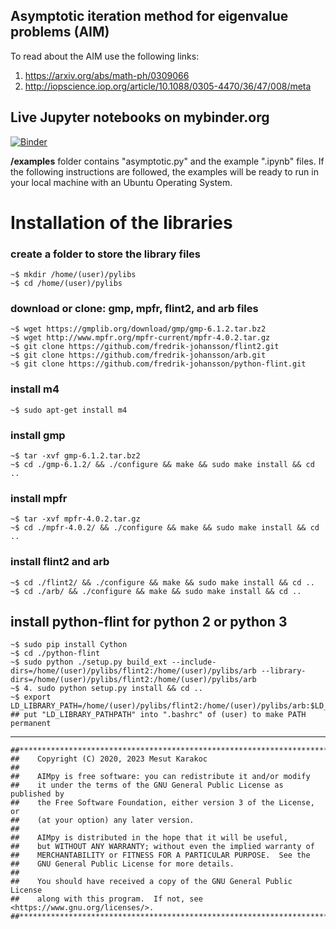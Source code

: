 ## Asymptotic iteration method for eigenvalue problems (AIM)
To read about the AIM use the following links:  
1. https://arxiv.org/abs/math-ph/0309066
2. http://iopscience.iop.org/article/10.1088/0305-4470/36/47/008/meta

## Live Jupyter notebooks on mybinder.org
[![Binder](https://mybinder.org/badge_logo.svg)](http://mybinder.org:/repo/mkarakoc/aim)

<!--- 
## Travis-ci
[![Build Status](https://travis-ci.org/mkarakoc/aim.svg?branch=master)](https://travis-ci.org/mkarakoc/aim) 
--->

**/examples** folder contains "asymptotic.py" and the example ".ipynb" files.
If the following instructions are followed, the examples will be ready to run 
in your local machine with an Ubuntu Operating System.

# Installation of the libraries 
### create a folder to store the library files
	~$ mkdir /home/(user)/pylibs
	~$ cd /home/(user)/pylibs
### download or clone: gmp, mpfr, flint2, and arb files
	~$ wget https://gmplib.org/download/gmp/gmp-6.1.2.tar.bz2
	~$ wget http://www.mpfr.org/mpfr-current/mpfr-4.0.2.tar.gz
	~$ git clone https://github.com/fredrik-johansson/flint2.git
	~$ git clone https://github.com/fredrik-johansson/arb.git
	~$ git clone https://github.com/fredrik-johansson/python-flint.git

### install m4
	~$ sudo apt-get install m4

### install gmp
	~$ tar -xvf gmp-6.1.2.tar.bz2
	~$ cd ./gmp-6.1.2/ && ./configure && make && sudo make install && cd ..

### install mpfr
	~$ tar -xvf mpfr-4.0.2.tar.gz
	~$ cd ./mpfr-4.0.2/ && ./configure && make && sudo make install && cd ..

### install flint2 and arb
	~$ cd ./flint2/ && ./configure && make && sudo make install && cd ..
	~$ cd ./arb/ && ./configure && make && sudo make install && cd ..

## install python-flint for python 2 or python 3
	~$ sudo pip install Cython
	~$ cd ./python-flint  
	~$ sudo python ./setup.py build_ext --include-dirs=/home/(user)/pylibs/flint2:/home/(user)/pylibs/arb --library-dirs=/home/(user)/pylibs/flint2:/home/(user)/pylibs/arb  
	~$ 4. sudo python setup.py install && cd ..  
	~$ export LD_LIBRARY_PATH=/home/(user)/pylibs/flint2:/home/(user)/pylibs/arb:$LD_LIBRARY_PATH
	## put "LD_LIBRARY_PATHPATH" into ".bashrc" of (user) to make PATH permanent
_____________________________
```
##*********************************************************************************
##    Copyright (C) 2020, 2023 Mesut Karakoc
##
##    AIMpy is free software: you can redistribute it and/or modify
##    it under the terms of the GNU General Public License as published by
##    the Free Software Foundation, either version 3 of the License, or
##    (at your option) any later version.
##
##    AIMpy is distributed in the hope that it will be useful,
##    but WITHOUT ANY WARRANTY; without even the implied warranty of
##    MERCHANTABILITY or FITNESS FOR A PARTICULAR PURPOSE.  See the
##    GNU General Public License for more details.
##
##    You should have received a copy of the GNU General Public License
##    along with this program.  If not, see <https://www.gnu.org/licenses/>.
##*********************************************************************************
```
